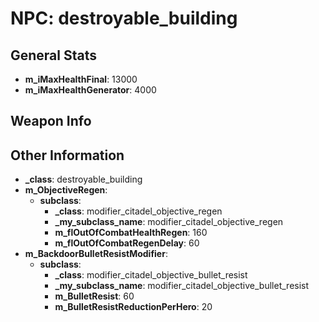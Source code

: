 # NPC: destroyable_building

## General Stats

- **m_iMaxHealthFinal**: 13000
- **m_iMaxHealthGenerator**: 4000

## Weapon Info


## Other Information

- **_class**: destroyable_building
- **m_ObjectiveRegen**:
  - **subclass**:
    - **_class**: modifier_citadel_objective_regen
    - **_my_subclass_name**: modifier_citadel_objective_regen
    - **m_flOutOfCombatHealthRegen**: 160
    - **m_flOutOfCombatRegenDelay**: 60
- **m_BackdoorBulletResistModifier**:
  - **subclass**:
    - **_class**: modifier_citadel_objective_bullet_resist
    - **_my_subclass_name**: modifier_citadel_objective_bullet_resist
    - **m_BulletResist**: 60
    - **m_BulletResistReductionPerHero**: 20
